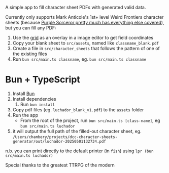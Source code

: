 A simple app to fill character sheet PDFs with generated valid data.

Currently only supports Mark Anticole's 1st+ level Weird Frontiers character sheets (because [Purple Sorceror pretty much has everything else covered](https://purplesorcerer.com/create_party.php)), but you can fill any PDF:

1. Use the [grid](https://github.com/chambery/dcc-character-sheet-generator/blob/052d387cb07f2af17190e3b889cf1d9234b5651f/src/assets/PDF%20Coordinates.png) as an overlay in a image editor to get field coordinates
2. Copy your blank sheet to `src/assets`, named like `classname_blank.pdf`
3. Create a file in `src/character_sheets` that follows the pattern of one of the existing files
4. Run `bun src/main.ts classname`, eg. `bun src/main.ts classname`


# Bun + TypeScript
1. Install [Bun](https://bun.sh/)
2. Install dependencies
   1. Run `bun install`
3. Copy pdf files (eg. `luchador_blank_v1.pdf`) to the `assets` folder
4. Run the app
   - From the root of the project, run `bun src/main.ts [class-name]`, eg `bun src/main.ts luchador`
5. it will output the full path of the filled-out character sheet, eg. `/Users/chambery/projects/dcc-character-sheets-generator/out/luchador-20250501132734.pdf`

n.b. you can print directly to the default printer (in `fish`) using `lpr (bun src/main.ts luchador)`



Special thanks to the greatest TTRPG of the modern
